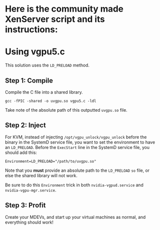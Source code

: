 # Here is the community made XenServer script and its instructions:

# Using vgpu5.c

This solution uses the `LD_PRELOAD` method.

## Step 1: Compile

Compile the C file into a shared library.

```
gcc -fPIC -shared -o uvgpu.so vgpu5.c -ldl
```

Take note of the absolute path of this outputted `uvgpu.so` file.

## Step 2: Inject

For KVM, instead of injecting `/opt/vgpu_unlock/vgpu_unlock` before the binary in the SystemD service file, you want to set the environment to have an `LD_PRELOAD`. Before the `ExecStart` line in the SystemD service file, you should add this:

```
Environment=LD_PRELOAD="/path/to/uvgpu.so"
```

Note that you **must** provide an absolute path to the `LD_PRELOAD` `so` file, or else the shared library will not work.

Be sure to do this `Environment` trick in both `nvidia-vgpud.service` and `nvidia-vgpu-mgr.service`.

## Step 3: Profit

Create your MDEVs, and start up your virtual machines as normal, and everything should work!

